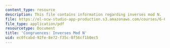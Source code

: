 ```yaml
---
content_type: resource
description: This file contains information regarding inverses mod N.
file: https://ol-ocw-studio-app-production.s3.amazonaws.com/courses/6-042j-mathematics-for-computer-science-spring-2015/ec0fcabd92fe8e72f35c8f56cf1b0ec5_MIT6_042JS15_inverses_mod.pdf
file_type: application/pdf
resourcetype: Document
title: 'Congruences: Inverses Mod N'
uid: ec0fcabd-92fe-8e72-f35c-8f56cf1b0ec5
---
```

